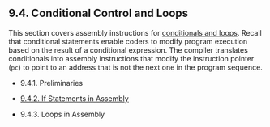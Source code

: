 

 





























## 9.4. Conditional Control and Loops 

This section covers assembly instructions for [conditionals and
loops](../C1-C_intro/conditionals.html#_conditionals_and_loops).
Recall that conditional statements enable coders to modify program
execution based on the result of a conditional expression. The compiler
translates conditionals into assembly instructions that modify the
instruction pointer (`pc`) to point to an address that is not the next
one in the program sequence.



-   9.4.1. Preliminaries

-   [9.4.2. If Statements in
    Assembly](if_statements.html#_if_statements_in_assembly)

-   9.4.3. Loops in Assembly





